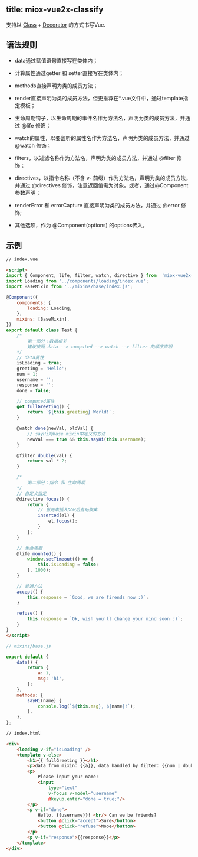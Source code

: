 title: miox-vue2x-classify
---

支持以 [Class](http://es6.ruanyifeng.com/#docs/class) + [Decorator](http://es6.ruanyifeng.com/#docs/decorator) 的方式书写Vue.


## 语法规则

- data通过赋值语句直接写在类体内；

- 计算属性通过getter 和 setter直接写在类体内；

- methods直接声明为类的成员方法；

- render直接声明为类的成员方法，但更推荐在*.vue文件中，通过template指定模板；

- 生命周期钩子，以生命周期的事件名作为方法名，声明为类的成员方法，并通过 @life 修饰；

- watch的属性，以要监听的属性名作为方法名，声明为类的成员方法，并通过 @watch 修饰；

- filters，以过滤名称作为方法名，声明为类的成员方法，并通过 @filter 修饰；

- directives，以指令名称（不含 v- 前缀）作为方法名，声明为类的成员方法，并通过 @directives 修饰，注意返回值需为对象。或者，通过@Component参数声明；

- renderError 和 errorCapture 直接声明为类的成员方法，并通过 @error 修饰;

- 其他选项，作为 @Component(options) 的options传入。


## 示例

```html
// index.vue

<script>
import { Component, life, filter, watch, directive } from  'miox-vue2x-classify';
import Loading from '../components/loading/index.vue';
import BaseMixin from '../mixins/base/index.js';

@Component({
    components: {
        loading: Loading,
    },
    mixins: [BaseMixin],
})
export default class Test {
    /*
        第一部分：数据相关
        建议按照 data --> computed --> watch --> filter 的顺序声明
    */
    // data属性
    isLoading = true;
    greeting = 'Hello';
    num = 1;
    username = '';
    response = '';
    done = false;

    // computed属性
    get fullGreeting() {
        return `${this.greeting} World!`;
    }

    @watch done(newVal, oldVal) {
        // sayHi为base mixin中定义的方法
        newVal === true && this.sayHi(this.username);
    }

    @filter double(val) {
        return val * 2;
    }

    /*
        第二部分：指令 和 生命周期
    */
    // 自定义指定
    @directive focus() {
        return {
            // 当元素插入DOM后自动聚集
            inserted(el) {
                el.focus();
            }
        };
    }

    // 生命周期
    @life mounted() {
        window.setTimeout(() => {
            this.isLoading = false;
        }, 1000);
    }

    // 普通方法
    accept() {
        this.response = `Good, we are firends now :)`;
    }

    refuse() {
        this.response = `Ok, wish you'll change your mind soon :)`;
    }
}
</script>
```

```javascript
// mixins/base.js

export default {
    data() {
        return {
            a: 1,
            msg: 'hi',
        };
    },
    methods: {
        sayHi(name) {
            console.log(`${this.msg}, ${name}!`);
        },
    },
};
```

```html
// index.html

<div>
    <loading v-if="isLoading" />
    <template v-else>
        <h1>{{ fullGreeting }}</h1>
        <p>data from mixin: {{a}}, data handled by filter: {{num | double}}</p>
        <p>
            Please input your name:
            <input
                type="text"
                v-focus v-model="username"
                @keyup.enter="done = true;"/>
        </p>
        <p v-if="done">
            Hello, {{username}}! <br/> Can we be friends?
            <button @click="accept">Sure</button>
            <button @click="refuse">Nope</button>
        </p>
        <p v-if="response">{{response}}</p>
    </template>
</div>
```
